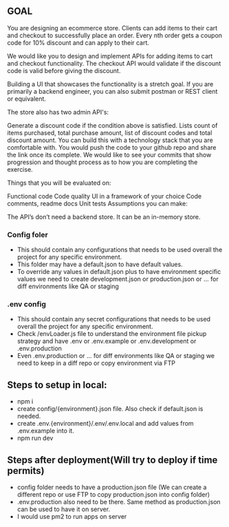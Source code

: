 ## GOAL
You are designing an ecommerce store. Clients can add items to their cart and checkout to successfully place an order. Every nth order gets a coupon code for 10% discount and can apply to their cart.

We would like you to design and implement APIs for adding items to cart and checkout functionality. The checkout API would validate if the discount code is valid before giving the discount.

Building a UI that showcases the functionality is a stretch goal. If you are primarily a backend engineer, you can also submit postman or REST client or equivalent.

The store also has two admin API's:

Generate a discount code if the condition above is satisfied.
Lists count of items purchased, total purchase amount, list of discount codes and total discount amount.
You can build this with a technology stack that you are comfortable with. You would push the code to your github repo and share the link once its complete. We would like to see your commits that show progression and thought process as to how you are completing the exercise.

Things that you will be evaluated on:

Functional code
Code quality
UI in a framework of your choice
Code comments, readme docs
Unit tests
Assumptions you can make:

The API’s don’t need a backend store. It can be an in-memory store.

### Config foler
* This should contain any configurations that needs to be used overall the project for any specific environment.
* This folder may have a default.json to have default values.
* To override any values in default.json plus to have environment specific values we need to create development.json or production.json or ... for diff environments like QA or staging

### .env config
* This should contain any secret configurations that needs to be used overall the project for any specific environment.
* Check /envLoader.js file to understand the environment file pickup strategy and have .env or .env.example or .env.development or .env.production
* Even .env.production or ... for diff environments like QA or staging we need to keep in a diff repo or copy environment via FTP

## Steps to setup in local:
* npm i 
* create config/{environment}.json file. Also check if default.json is needed.
* create .env.{environment}/.env/.env.local and add values from .env.example into it.
* npm run dev 


## Steps after deployment(Will try to deploy if time permits)
* config folder needs to have a production.json file (We can create a different repo or use FTP to copy production.json into config folder)
* .env.production also need to be there. Same method as production.json can be used to have it on server.
* I would use pm2 to run apps on server